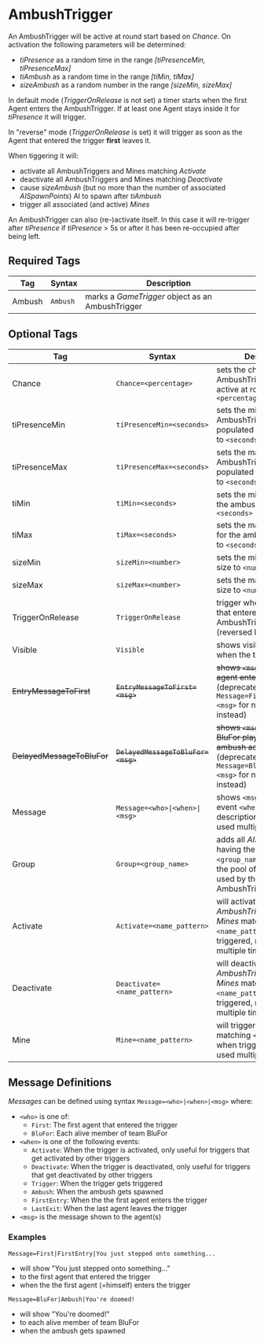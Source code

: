 # AmbushTrigger

An AmbushTrigger will be active at round start based on *Chance*. On activation the following parameters will be determined:

* *tiPresence* as a random time in the range *[tiPresenceMin, tiPresenceMax]*
* *tiAmbush* as a random time in the range *[tiMin, tiMax]*
* *sizeAmbush* as a random number in the range *[sizeMin, sizeMax]*

In default mode (*TriggerOnRelease* is not set) a timer starts when the first Agent enters the AmbushTrigger. If at least one Agent stays inside it for *tiPresence* it will trigger.

In "reverse" mode (*TriggerOnRelease* is set) it will trigger as soon as the Agent that entered the trigger **first** leaves it.

When tiggering it will:

* activate all AmbushTriggers and Mines matching *Activate*
* deactivate all AmbushTriggers and Mines matching *Deactivate*
* cause *sizeAmbush* (but no more than the number of associated *AISpawnPoints*) AI to spawn after *tiAmbush*
* trigger all associated (and active) *Mines*

An AmbushTrigger can also (re-)activate itself. In this case it will re-trigger after *tiPresence* if *tiPresence* > 5s or after it has been re-occupied after being left.

## Required Tags

| Tag | Syntax | Description
| --- | --- | --- |
| Ambush | `Ambush` | marks a *GameTrigger* object as an AmbushTrigger

## Optional Tags

| Tag | Syntax | Description | Default
| --- | --- | --- | --- |
| Chance | `Chance=<percentage>` | sets the chance for this AmbushTrigger to be active at round start to `<percentage>` | 80
| tiPresenceMin | `tiPresenceMin=<seconds>` | sets the minimum time the AmbushTrigger has to be populated for it to trigger to `<seconds>` | 0
| tiPresenceMax | `tiPresenceMax=<seconds>` | sets the maximum time the AmbushTrigger has to be populated for it to trigger to `<seconds>` | 0
| tiMin | `tiMin=<seconds>` | sets the minimum delay for the ambush to spawn to `<seconds>` | 1
| tiMax | `tiMax=<seconds>` | sets the maximum delay for the ambush to spawn to `<seconds>` | 7
| sizeMin | `sizeMin=<number>` | sets the minimum ambush size to `<number>` | 0
| sizeMax | `sizeMax=<number>` | sets the maximum ambush size to `<number>` | 5
| TriggerOnRelease | `TriggerOnRelease` | trigger when the first one that entered the AmbushTrigger leaves it (reversed logic) | false
| Visible | `Visible` | shows visible outlines when the trigger is active | false
| ~~EntryMessageToFirst~~ | ~~`EntryMessageToFirst=<msg>`~~ | ~~shows `<msg>` to the first agent entering the trigger~~ (deprecated, use `Message=First\|FirstEntry\|<msg>` for new missions instead) | none
| ~~DelayedMessageToBluFor~~ | ~~`DelayedMessageToBluFor=<msg>`~~ | ~~shows `<msg>` to all alive BluFor players when the ambush actually spawns~~ (deprecated, use `Message=BluFor\|Ambush\|<msg>` for new missions instead) | none
| Message | `Message=<who>\|<when>\|<msg>` | shows `<msg>` to `<who>` at event `<when>`, see description below, may be used multiple times | none
| Group | `Group=<group_name>` | adds all *AISpawnPoints* having the tag `<group_name>` assigned to the pool of spawn points used by the AmbushTrigger | none
| Activate | `Activate=<name_pattern>` | will activate all *AmbushTriggers* and *Mines* matching `<name_pattern>` when triggered, may be used multiple times | none
| Deactivate | `Deactivate=<name_pattern>` | will deactivate all *AmbushTriggers* and *Mines* matching `<name_pattern>` when triggered, may be used multiple times | none
| Mine | `Mine=<name_pattern>` | will trigger all *Mines* matching `<name_pattern>` when triggered, may be used multiple times | none

## Message Definitions

*Messages* can be defined using syntax `Message=<who>|<when>|<msg>` where:

* `<who>` is one of:
  * `First`: The first agent that entered the trigger
  * `BluFor`: Each alive member of team BluFor
* `<when>` is one of the following events:
  * `Activate`: When the trigger is activated, only useful for triggers that get activated by other triggers
  * `Deactivate`: When the trigger is deactivated, only useful for triggers that get deactivated by other triggers
  * `Trigger`: When the trigger gets triggered
  * `Ambush`: When the ambush gets spawned
  * `FirstEntry`: When the the first agent enters the trigger
  * `LastExit`: When the last agent leaves the trigger
* `<msg>` is the message shown to the agent(s)

### Examples

`Message=First|FirstEntry|You just stepped onto something...`

* will show "You just stepped onto something..."
* to the first agent that entered the trigger
* when the the first agent (=himself) enters the trigger

`Message=BluFor|Ambush|You're doomed!`

* will show "You're doomed!"
* to each alive member of team BluFor
* when the ambush gets spawned

